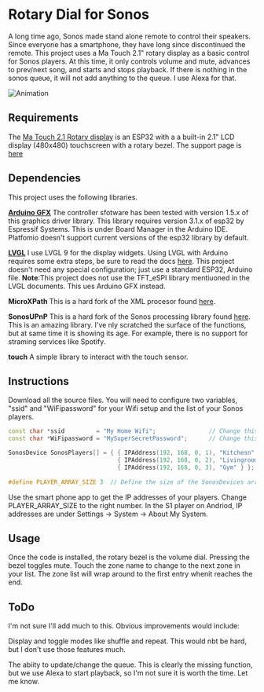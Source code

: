# Rotary Dial for Sonos
A long time ago, Sonos made  stand alone remote to control their speakers. Since everyone has a smartphone, they have long since discontinued the remote. This project uses a Ma Touch 2.1" rotary display as a basic control for Sonos players.  At this time, it only controls volume and mute, advances to prev/next song, and starts and stops playback. If there is nothing in the sonos queue, it will not add anything to the queue. I use Alexa for that.

![Animation](./assets/CYDFlipClock1.gif)

## Requirements

The [Ma Touch 2.1 Rotary display](https://www.makerfabs.com/matouch-esp32-s3-rotary-ips-display-with-touch-2-1-st7701.html) is an ESP32 with a a built-in 2.1" LCD display (480x480) touchscreen with a rotary bezel. The support page is [here](https://wiki.makerfabs.com/MaTouch_ESP32_S3_2.1_Rotary_TFT_with_Touch.html)

## Dependencies

This project uses the following libraries.  

**[Arduino GFX](https://github.com/moononournation/Arduino_GFX)**
The controller sfotware has been tested with version 1.5.x of this graphics driver library. This library requires version 3.1.x of esp32 by Espressif Systems. This is under Board Manager in the Arduino IDE. Platfomio doesn't support current versions of the esp32 library by default. 

**[LVGL](https://github.com/lvgl/lvgl)**
I use LVGL 9 for the display widgets. Using LVGL with Arduino requires some extra steps, be sure to read the docs [here](https://docs.lvgl.io/master/details/integration/framework/arduino.html). This project doesn't need any special configuration; just use a standard ESP32, Arduino file. **Note**:This project does not use the TFT_eSPI library mentiuoned in the LVGL documents. This ues Arduino GFX instead. 

**MicroXPath**
This is a hard fork of the XML procesor found [here](https://github.com/tmittet/microxpath). 

**SonosUPnP**
This is a hard fork of the Sonos processing library found [here](https://github.com/javos65/Sonos-ESP32). This is an amazing library. I've nly scratched the surface of the functions, but at same time it is showing its age. For example, there is no support for straming services like Spotify. 

**touch**
A simple library to interact with the touch sensor.

## Instructions
Download all the source files. You will need to configure two variables, "ssid" and "WiFipassword" for your Wifi setup and the list of your Sonos players.

```cpp
const char *ssid         = "My Home Wifi";               // Change this to your WiFi SSID
const char *WiFipassword = "MySuperSecretPassword";      // Change this to your WiFi password
```

```cpp
SonosDevice SonosPlayers[] = { { IPAddress(192, 168, 0, 1), "Kitchesn" },
                               { IPAddress(192, 168, 0, 2), "Livingroom" },
                               { IPAddress(192, 168, 0, 3), "Gym" } };
                               
#define PLAYER_ARRAY_SIZE 3  // Define the size of the SonosDevices array                               
```
Use the smart phone app to get the IP addresses of your players. Change PLAYER_ARRAY_SIZE to the right number. In the S1 player on Andriod, IP addresses are under Settings -> System -> About My System.


## Usage
Once the code is installed, the rotary bezel is the volume dial. Pressing the bezel toggles mute. Touch the zone name to change to the next zone in your list. The zone list will wrap around to the first entry whenit reaches the end.

## ToDo
I'm not sure I'll add much to this. Obvious improvements would include:

Display and toggle modes like shuffle and repeat.  This would nbt be hard, but I don't use those features much.

The abiity to update/change the queue. This is clearly the missing function, but we use Alexa to start playback, so I'm not sure it is worth the time. Let me know.